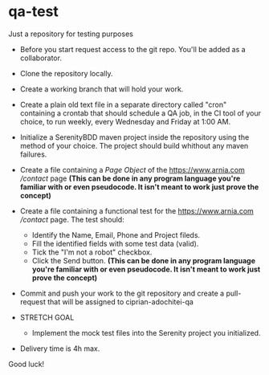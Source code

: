 # qa-test
Just a repository for testing purposes

* Before you start request access to the git repo. You'll be added as a collaborator.

* Clone the repository locally.
* Create a working branch that will hold your work.
* Create a plain old text file in a separate directory called "cron" containing a crontab that should schedule a QA job, in the CI tool of your choice, to run weekly, every Wednesday and Friday at 1:00 AM.
* Initialize a SerenityBDD maven project inside the repository using the method of your choice. The project should build whithout any maven failures.
* Create a file containing a *Page Object* of the https://www.arnia.com */contact* page **(This can be done in any program language you're familiar with or even pseudocode. It isn't meant to work just prove the concept)**
* Create a file containing a functional test for the https://www.arnia.com */contact* page. The test should:
  * Identify the Name, Email, Phone and Project fileds.
  * Fill the identified fields with some test data (valid).
  * Tick the "I'm not a robot" checkbox.
  * Click the Send button.
  **(This can be done in any program language you're familiar with or even pseudocode. It isn't meant to work just prove the concept)**
* Commit and push your work to the git repository and create a pull-request that will be assigned to ciprian-adochitei-qa

* STRETCH GOAL
  * Implement the mock test files into the Serenity project you initialized.

* Delivery time is 4h max.

Good luck!